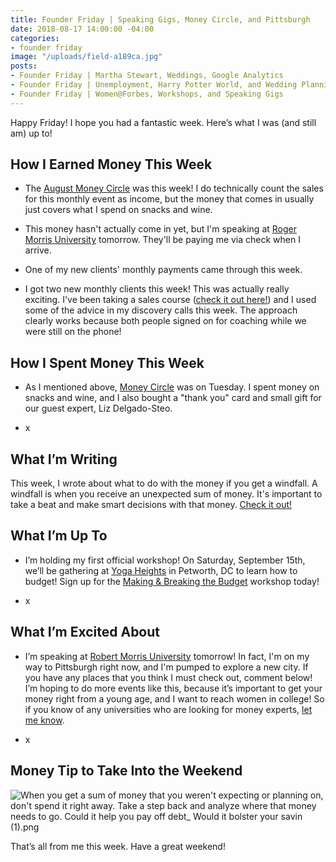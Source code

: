 ```yaml
---
title: Founder Friday | Speaking Gigs, Money Circle, and Pittsburgh
date: 2018-08-17 14:00:00 -04:00
categories:
- founder friday
image: "/uploads/field-a189ca.jpg"
posts:
- Founder Friday | Martha Stewart, Weddings, Google Analytics
- Founder Friday | Unemployment, Harry Potter World, and Wedding Planning
- Founder Friday | Women@Forbes, Workshops, and Speaking Gigs
---
```


Happy Friday! I hope you had a fantastic week. Here’s what I was (and still am) up to!

## **How I Earned Money This Week**

* The [August Money Circle](https://www.maggiegermano.com/events/homebuying-for-newbies/) was this week! I do technically count the sales for this monthly event as income, but the money that comes in usually just covers what I spend on snacks and wine.

* This money hasn't actually come in yet, but I'm speaking at [Roger Morris University](http://www.rmu.edu) tomorrow. They'll be paying me via check when I arrive.

* One of my new clients' monthly payments came through this week.

* I got two new monthly clients this week! This was actually really exciting. I've been taking a sales course ([check it out here!](https://www.smartgetspaid.com/signed/)) and I used some of the advice in my discovery calls this week. The approach clearly works because both people signed on for coaching while we were still on the phone! 

## **How I Spent Money This Week**

* As I mentioned above, [Money Circle](https://www.maggiegermano.com/moneycircle/) was on Tuesday. I spent money on snacks and wine, and I also bought a "thank you" card and small gift for our guest expert, Liz Delgado-Steo.

* x

## **What I’m Writing**

This week, I wrote about what to do with the money if you get a windfall. A windfall is when you receive an unexpected sum of money. It's important to take a beat and make smart decisions with that money. [Check it out!](https://www.maggiegermano.com/blog/what-to-do-if-you-get-a-windfall/)

## **What I’m Up To**

* I’m holding my first official workshop! On Saturday, September 15th, we’ll be gathering at [Yoga Heights](https://yogaheightsdc.com/) in Petworth, DC to learn how to budget! Sign up for the [Making & Breaking the Budget](https://www.eventbrite.com/e/making-breaking-the-budget-workshop-tickets-48317128833) workshop today!

* x

## **What I’m Excited About**

* I’m speaking at [Robert Morris University](https://www.rmu.edu/) tomorrow! In fact, I'm on my way to Pittsburgh right now, and I'm pumped to explore a new city. If you have any places that you think I must check out, comment below! I’m hoping to do more events like this, because it’s important to get your money right from a young age, and I want to reach women in college! So if you know of any universities who are looking for money experts, [let me know](mailto:boss@maggiegermano.com).

* x

## **Money Tip to Take Into the Weekend**

![When you get a sum of money that you weren't expecting or planning on, don't spend it right away. Take a step back and analyze where that money needs to go. Could it help you pay off debt_ Would it bolster your savin (1).png](/uploads/When%20you%20get%20a%20sum%20of%20money%20that%20you%20weren't%20expecting%20or%20planning%20on,%20don't%20spend%20it%20right%20away.%20Take%20a%20step%20back%20and%20analyze%20where%20that%20money%20needs%20to%20go.%20Could%20it%20help%20you%20pay%20off%20debt_%20Would%20it%20bolster%20your%20savin%20(1).png)

That’s all from me this week. Have a great weekend!